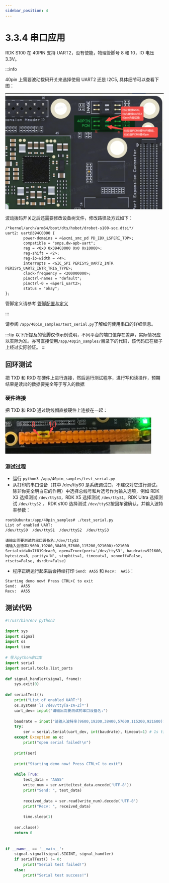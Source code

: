 ```yaml
---
sidebar_position: 4
---
```


# 3.3.4 串口应用

RDK S100 在 40PIN 支持 UART2，没有使能，物理管脚号 8 和 10，IO 电压 3.3V。

:::info

40pin 上需要波动拨码开关来选择使用 UART2 还是 I2C5, 具体细节可以查看下图：

![image-rdk_100_funcreuse_40pin](../../../static/img/01_Quick_start/image/hardware_interface/image-rdk_100_funcreuse_40pin.png)

波动拨码开关之后还需要修改设备树文件，修改路径及方式如下：

```{.text}
/*kernel/arch/arm64/boot/dts/hobot/drobot-s100-soc.dtsi*/
uart2: uart@394C0000 {
        power-domains = <&scmi_smc_pd PD_IDX_LSPERI_TOP>;
        compatible = "snps,dw-apb-uart";
        reg = <0x0 0x394C0000 0x0 0x10000>;
        reg-shift = <2>;
        reg-io-width = <4>;
        interrupts = <GIC_SPI PERISYS_UART2_INTR PERISYS_UART2_INTR_TRIG_TYPE>;
        clock-frequency = <200000000>;
        pinctrl-names = "default";
        pinctrl-0 = <&peri_uart2>;
        status = "okay";
};
```

管脚定义请参考 [管脚配置与定义](./01_40pin_define.md#40pin_define)

:::

请参阅 `/app/40pin_samples/test_serial.py`了解如何使用串口的详细信息。

:::tip
以下所提及的管脚仅作示例说明，不同平台的端口值存在差异，实际情况应以实际为准。亦可直接使用`/app/40pin_samples/`目录下的代码，该代码已在板子上经过实际验证。
:::

## 回环测试

把 TXD 和 RXD 在硬件上进行连接，然后运行测试程序，进行写和读操作，预期结果是读出的数据要完全等于写入的数据

### 硬件连接

把 TXD 和 RXD 通过跳线帽直接硬件上连接在一起：

![image-20220512101820743](../../../static/img/03_Basic_Application/03_40pin_user_guide/image/40pin_user_guide/image-rdk_s100_uart.png)

### 测试过程

- 运行 `python3 /app/40pin_samples/test_serial.py`
- 从打印的串口设备（其中 /dev/ttyS0 是系统调试口，不建议对它进行测试，除非你完全明白它的作用）中选择总线号和片选号作为输入选项，例如 RDK X3 选择测试 `/dev/ttyS3`，RDK X5 选择测试 `/dev/ttyS1`，RDK Ultra 选择测试 `/dev/ttyS2` ， RDK s100 选择测试 `/dev/ttyS2`按回车键确认，并输入波特率参数：

```
root@ubuntu:/app/40pin_samples# ./test_serial.py
List of enabled UART:
/dev/ttyS0  /dev/ttyS1  /dev/ttyS2  /dev/ttyS3

请输出需要测试的串口设备名:/dev/ttyS2
请输入波特率(9600,19200,38400,57600,115200,921600):921600
Serial<id=0x7f819dcac0, open=True>(port='/dev/ttyS3', baudrate=921600, bytesize=8, parity='N', stopbits=1, timeout=1, xonxoff=False, rtscts=False, dsrdtr=False)
```

- 程序正确运行起来后会持续打印 `Send: AA55` 和 `Recv:  AA55`：

```
Starting demo now! Press CTRL+C to exit
Send:  AA55
Recv:  AA55
```

## 测试代码

```python
#!/usr/bin/env python3

import sys
import signal
import os
import time

# 导入python串口库
import serial
import serial.tools.list_ports

def signal_handler(signal, frame):
    sys.exit(0)

def serialTest():
    print("List of enabled UART:")
    os.system('ls /dev/tty[a-zA-Z]*')
    uart_dev= input("请输出需要测试的串口设备名:")

    baudrate = input("请输入波特率(9600,19200,38400,57600,115200,921600):")
    try:
        ser = serial.Serial(uart_dev, int(baudrate), timeout=1) # 1s timeout
    except Exception as e:
        print("open serial failed!\n")

    print(ser)

    print("Starting demo now! Press CTRL+C to exit")

    while True:
        test_data = "AA55"
        write_num = ser.write(test_data.encode('UTF-8'))
        print("Send: ", test_data)

        received_data = ser.read(write_num).decode('UTF-8')
        print("Recv: ", received_data)

        time.sleep(1)

    ser.close()
    return 0


if __name__ == '__main__':
    signal.signal(signal.SIGINT, signal_handler)
    if serialTest() != 0:
        print("Serial test failed!")
    else:
        print("Serial test success!")

```
